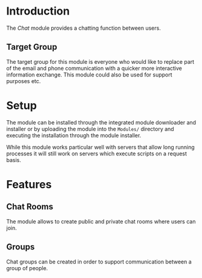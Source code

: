 # Introduction

The *Chat* module provides a chatting function between users.

## Target Group

The target group for this module is everyone who would like to replace part of the email and phone communication with a quicker more interactive information exchange. This module could also be used for support purposes etc.

# Setup

The module can be installed through the integrated module downloader and installer or by uploading the module into the `Modules/` directory and executing the installation through the module installer.

While this module works particular well with servers that allow long running processes it will still work on servers which execute scripts on a request basis.

# Features

## Chat Rooms

The module allows to create public and private chat rooms where users can join. 

## Groups

Chat groups can be created in order to support communication between a group of people.
